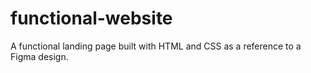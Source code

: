 # functional-website
A functional landing page built with HTML and CSS as a reference to a Figma design.
